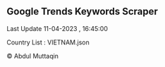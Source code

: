 

## Google Trends Keywords Scraper 
 
Last Update 11-04-2023 , 16:45:00

Country List :
VIETNAM.json



© Abdul Muttaqin 
